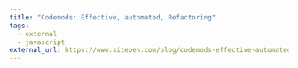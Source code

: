 ```yaml
---
title: "Codemods: Effective, automated, Refactoring"
tags:
  - external
  - javascript
external_url: https://www.sitepen.com/blog/codemods-effective-automated-refactoring/
---
```

